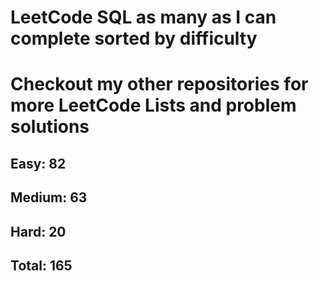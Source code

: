 <h1>LeetCode SQL as many as I can complete sorted by difficulty</h1>
<h1> Checkout my other repositories for more LeetCode Lists and problem solutions</h1>

<h2>Easy: 82</h2>
<h2>Medium: 63</h2>
<h2>Hard: 20</h2>
<h2>Total: 165</h2>

